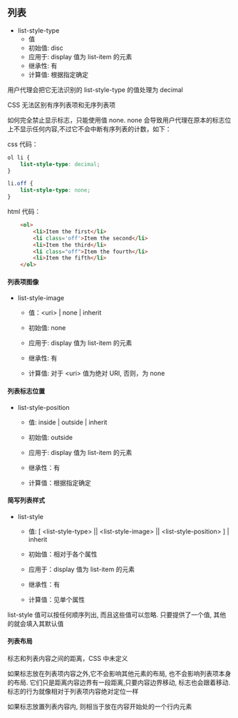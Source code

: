 ## 列表
- list-style-type
    - 值
    - 初始值: disc
    - 应用于: display 值为 list-item 的元素
    - 继承性: 有
    - 计算值: 根据指定确定

用户代理会把它无法识别的 list-style-type 的值处理为 decimal

CSS 无法区别有序列表项和无序列表项

如何完全禁止显示标志，只能使用值 none. none 会导致用户代理在原本的标志位上不显示任何内容,不过它不会中断有序列表的计数，如下：

css 代码：

```css
ol li {
    list-style-type: decimal;
}

li.off {
    list-style-type: none;
}

```
html 代码：
```html
    <ol>
        <li>Item the first</li>
        <li class='off'>Item the second</li>
        <li>Item the third</li>
        <li class="off">Item the fourth</li>
        <li>Item the fifth</li>
    </ol>

```

#### 列表项图像
- list-style-image
    - 值：\<uri> | none | inherit
    
    - 初始值: none
    - 应用于: display 值为 list-item 的元素
    - 继承性: 有
    - 计算值: 对于 \<uri> 值为绝对 URI, 否则，为 none


#### 列表标志位置
- list-style-position
    - 值: inside | outside | inherit
    
    - 初始值: outside
    - 应用于: display 值为 list-item 的元素
    - 继承性：有
    - 计算值：根据指定确定

#### 简写列表样式
- list-style
    - 值: [ \<list-style-type> || \<list-style-image> || \<list-style-position> ] | inherit

    - 初始值：相对于各个属性
    - 应用于：display 值为 list-item 的元素
    - 继承性：有
    - 计算值：见单个属性

list-style 值可以按任何顺序列出, 而且这些值可以忽略. 只要提供了一个值, 其他的就会填入其默认值

#### 列表布局
标志和列表内容之间的距离，CSS 中未定义

如果标志放在列表项内容之外,它不会影响其他元素的布局, 也不会影响列表项本身的布局. 它们只是距离内容边界有一段距离,只要内容边界移动, 标志也会跟着移动.标志的行为就像相对于列表项内容绝对定位一样

如果标志放置列表内容内, 则相当于放在内容开始处的一个行内元素





